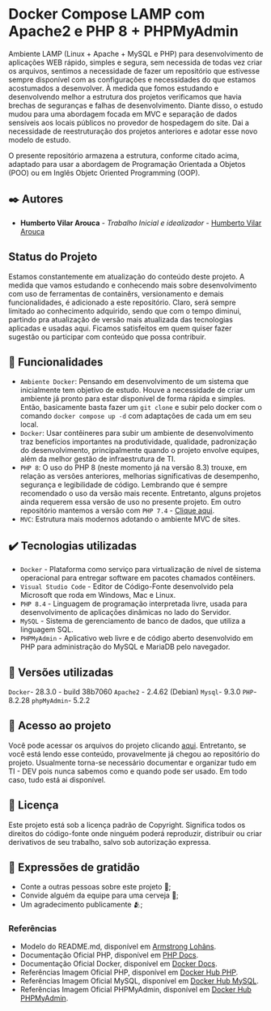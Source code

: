 # Docker Compose LAMP com Apache2 e PHP 8 + PHPMyAdmin
Ambiente LAMP (Linux + Apache + MySQL e PHP) para desenvolvimento de aplicações WEB rápido, simples e segura, sem necessida de todas vez criar os arquivos, sentimos a necessidade de fazer um repositório que estivesse sempre disponível com as configurações e necessidades do que estamos acostumados a desenvolver.
À medida que fomos estudando e desenvolvendo melhor a estrutura dos projetos verificamos que havia brechas de seguranças e falhas de desenvolvimento. Diante disso, o estudo mudou para uma abordagem focada em MVC e separação de dados sensíveis aos locais públicos no provedor de hospedagem do site. Dai a necessidade de reestruturação dos projetos anteriores e adotar esse novo modelo de estudo.

O presente repositório armazena a estrutura, conforme citado acima, adaptado para usar a abordagem de Programação Orientada a Objetos (POO) ou em Inglês Objetc Oriented Programming (OOP).

## ✒️ Autores

* **Humberto Vilar Arouca** - *Trabalho Inicial e idealizador* - [Humberto Vilar Arouca](https://github.com/harouca)

## Status do Projeto
Estamos constantemente em atualização do conteúdo deste projeto. A medida que vamos estudando e conhecendo mais sobre desenvolvimento com uso de ferramentas de containêrs, versionamento e demais funcionalidades, é adicionado a este repositório. Claro, será sempre limitado ao conhecimento adquirido, sendo que com o tempo diminui, partindo pra atualização de versão mais atualizada das tecnologias aplicadas e usadas aqui.
Ficamos satisfeitos em quem quiser fazer sugestão ou participar com conteúdo que possa contribuir.

## 🔨 Funcionalidades

- `Ambiente Docker`: Pensando em desenvolvimento de um sistema que inicialmente tem objetivo de estudo. Houve a necessidade de criar um ambiente já pronto para estar disponível de forma rápida e simples. Então, basicamente basta fazer um `git clone` e subir pelo docker com o comando `docker compose up -d` com adaptações de cada um em seu local.
- `Docker`: Usar contêineres para subir um ambiente de desenvolvimento traz benefícios importantes na produtividade, qualidade, padronização do desenvolvimento, principalmente quando o projeto envolve equipes, além da melhor gestão de infraestrutura de TI.
- `PHP 8`: O uso do PHP 8 (neste momento já na versão 8.3) trouxe, em relação as versões anteriores, melhorias significativas de desempenho, segurança e legibilidade de código. Lembrando que é sempre recomendado o uso da versão mais recente. Entretanto, alguns projetos ainda requerem essa versão de uso no presente projeto. Em outro repositório mantemos a versão com `PHP 7.4` - [Clique aqui](https://github.com/harouca/mod-lamp-php74).
- `MVC`: Estrutura mais modernos adotando o ambiente MVC de sites.

## ✔️ Tecnologias utilizadas

- ``Docker`` - Plataforma como serviço para virtualização de nível de sistema operacional para entregar software em pacotes chamados contêiners.
- ``Visual Studio Code`` - Editor de Código-Fonte desenvolvido pela Microsoft que roda em Windows, Mac e Linux.
- ``PHP 8.4`` - Linguagem de programação interpretada livre, usada para desenvolvimento de aplicações dinâmicas no lado do Servidor.
- ``MySQL`` - Sistema de gerenciamento de banco de dados, que utiliza a linguagem SQL.
- ``PHPMyAdmin`` - Aplicativo web livre e de código aberto desenvolvido em PHP para administração do MySQL e MariaDB pelo navegador.

## 📄 Versões utilizadas 

`Docker`- 28.3.0 - build 38b7060
`Apache2` - 2.4.62 (Debian)
`Mysql`- 9.3.0
`PHP`- 8.2.28
`phpMyAdmin`- 5.2.2

## 📁 Acesso ao projeto
Você pode acessar os arquivos do projeto clicando [aqui](https://github.com/harouca/est-mvc-oob-php8). Entretanto, se você está lendo esse conteúdo, provavelmente já chegou ao repositório do projeto. Usualmente torna-se necessário documentar e organizar tudo em TI - DEV pois nunca sabemos como e quando pode ser usado. Em todo caso, tudo está ai disponível.

## 📄 Licença

Este projeto está sob a licença padrão de Copyright. Significa todos os direitos do código-fonte onde ninguém poderá reproduzir, distribuir ou criar derivativos de seu trabalho, salvo sob autorização expressa.

## 🎁 Expressões de gratidão

* Conte a outras pessoas sobre este projeto 📢;
* Convide alguém da equipe para uma cerveja 🍺;
* Um agradecimento publicamente 🫂;

### Referências

- Modelo do README.md, disponível em [Armstrong Lohãns](https://gist.github.com/lohhans).
- Documentação Oficial PHP, disponível em [PHP Docs](https://www.php.net/docs.php).
- Documentação Oficial Docker, disponível em [Docker Docs](https://docs.docker.com/).
- Referências Imagem Oficial PHP, disponível em [Docker Hub PHP](https://hub.docker.com/_/php).
- Referências Imagem Oficial MySQL, disponível em [Docker Hub MySQL](https://hub.docker.com/_/mysql).
- Referências Imagem Oficial PHPMyAdmin, disponível em [Docker Hub PHPMyAdmin](https://hub.docker.com/_/phpmyadmin).